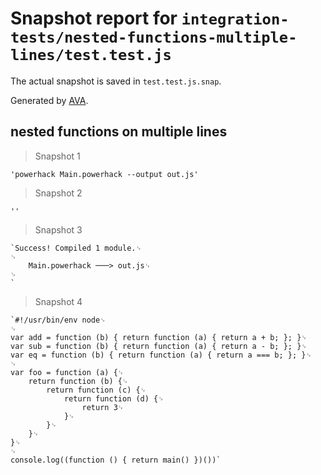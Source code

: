 # Snapshot report for `integration-tests/nested-functions-multiple-lines/test.test.js`

The actual snapshot is saved in `test.test.js.snap`.

Generated by [AVA](https://avajs.dev).

## nested functions on multiple lines

> Snapshot 1

    'powerhack Main.powerhack --output out.js'

> Snapshot 2

    ''

> Snapshot 3

    `Success! Compiled 1 module.␊
    ␊
        Main.powerhack ───> out.js␊
    ␊
    `

> Snapshot 4

    `#!/usr/bin/env node␊
    ␊
    var add = function (b) { return function (a) { return a + b; }; }␊
    var sub = function (b) { return function (a) { return a - b; }; }␊
    var eq = function (b) { return function (a) { return a === b; }; }␊
    ␊
    var foo = function (a) {␊
        return function (b) {␊
            return function (c) {␊
                return function (d) {␊
                    return 3␊
                }␊
            }␊
        }␊
    }␊
    ␊
    console.log((function () { return main() })())`
